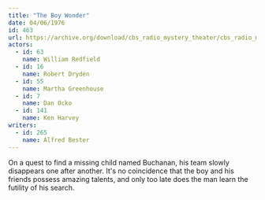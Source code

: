 ```yaml
---
title: "The Boy Wonder"
date: 04/06/1976
id: 463
url: https://archive.org/download/cbs_radio_mystery_theater/cbs_radio_mystery_theater-0451-0500.zip/cbs_radio_mystery_theater-0451-0500%2Fcbsrmt_0463_the_boy_wonder.mp3
actors:  
  - id: 63
    name: William Redfield  
  - id: 16
    name: Robert Dryden  
  - id: 55
    name: Martha Greenhouse  
  - id: 7
    name: Dan Ocko  
  - id: 141
    name: Ken Harvey
writers:  
  - id: 265
    name: Alfred Bester
---
```

On a quest to find a missing child named Buchanan, his team slowly disappears one after another. It's no coincidence that the boy and his friends possess amazing talents, and only too late does the man learn the futility of his search.